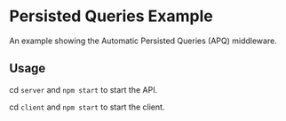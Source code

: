 # Persisted Queries Example

An example showing the Automatic Persisted Queries (APQ) middleware.

## Usage

cd `server` and `npm start` to start the API.

cd `client` and `npm start` to start the client.
